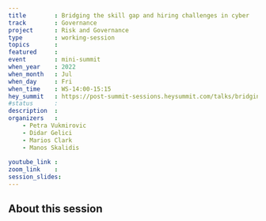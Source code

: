 ```yaml
---
title        : Bridging the skill gap and hiring challenges in cyber
track        : Governance
project      : Risk and Governance
type         : working-session
topics       : 
featured     :
event        : mini-summit
when_year    : 2022
when_month   : Jul
when_day     : Fri
when_time    : WS-14:00-15:15
hey_summit   : https://post-summit-sessions.heysummit.com/talks/bridging-the-skill-gap-and-hiring-challenges-in-cyber/
#status      : 
description  :
organizers   :
    - Petra Vukmirovic
    - Didar Gelici
    - Marios Clark
    - Manos Skalidis
        
youtube_link : 
zoom_link    :
session_slides:
---
```



## About this session

